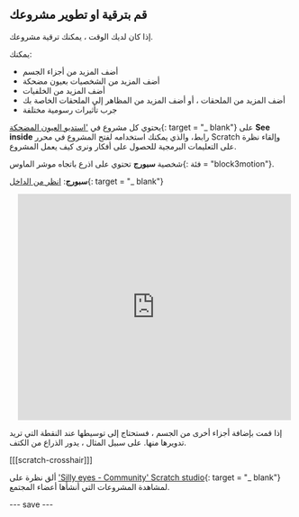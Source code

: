 ## قم بترقية او تطوير مشروعك

إذا كان لديك الوقت ، يمكنك ترقية مشروعك.

يمكنك:
- أضف المزيد من أجزاء الجسم
- أضف المزيد من الشخصيات بعيون مضحكة
- أضف المزيد من الخلفيات
- أضف المزيد من الملحقات ، أو أضف المزيد من المظاهر إلى الملحقات الخاصة بك
- جرب تأثيرات رسومية مختلفة

يحتوي كل مشروع في ['استديو العيون المضحكة](https://scratch.mit.edu/studios/29029028){: target = "_ blank"} على **See inside**  رابط، والذي يمكنك استخدامه لفتح المشروع في محرر Scratch وإلقاء نظرة على التعليمات البرمجية للحصول على أفكار ونرى كيف يعمل المشروع.

شخصية **سبورج** تحتوي على اذرع</code> باتجاه موشر الماوس{: فئة = "block3motion"}.

**سبورج**: [انظر من الداخل](https://scratch.mit.edu/projects/495865892/editor){: target = "_ blank"}
<div class="scratch-preview" style="margin-left: 15px;">
  <iframe allowtransparency="true" width="485" height="402" src="https://scratch.mit.edu/projects/embed/495865892/?autostart=false" frameborder="0"></iframe>
</div>

إذا قمت بإضافة أجزاء أخرى من الجسم ، فستحتاج إلى توسيطها عند النقطة التي تريد تدويرها منها. على سبيل المثال ، يدور الذراع من الكتف.

[[[scratch-crosshair]]]

ألق نظرة على ['Silly eyes - Community' Scratch studio](https://scratch.mit.edu/studios/29120534){: target = "_ blank"} لمشاهدة المشروعات التي أنشأها أعضاء المجتمع.

--- save ---
